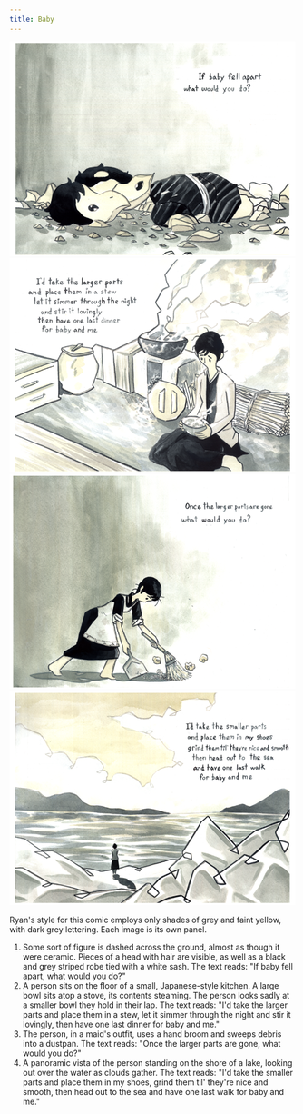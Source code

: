 ```yaml
---
title: Baby
---
```


![](baby1.png)
![](baby2.png)
![](baby3.png)
![](baby4.png)

Ryan's style for this comic employs only shades of grey and faint yellow, with dark grey lettering. Each image is its own panel.

1. Some sort of figure is dashed across the ground, almost as though it were ceramic. Pieces of a head with hair are visible, as well as a black and grey striped robe tied with a white sash. The text reads: "If baby fell apart, what would you do?"
2. A person sits on the floor of a small, Japanese-style kitchen. A large bowl sits atop a stove, its contents steaming. The person looks sadly at a smaller bowl they hold in their lap. The text reads: "I'd take the larger parts and place them in a stew, let it simmer through the night and stir it lovingly, then have one last dinner for baby and me."
3. The person, in a maid's outfit, uses a hand broom and sweeps debris into a dustpan. The text reads: "Once the larger parts are gone, what would you do?"
4. A panoramic vista of the person standing on the shore of a lake, looking out over the water as clouds gather. The text reads: "I'd take the smaller parts and place them in my shoes, grind them til' they're nice and smooth, then head out to the sea and have one last walk for baby and me."
